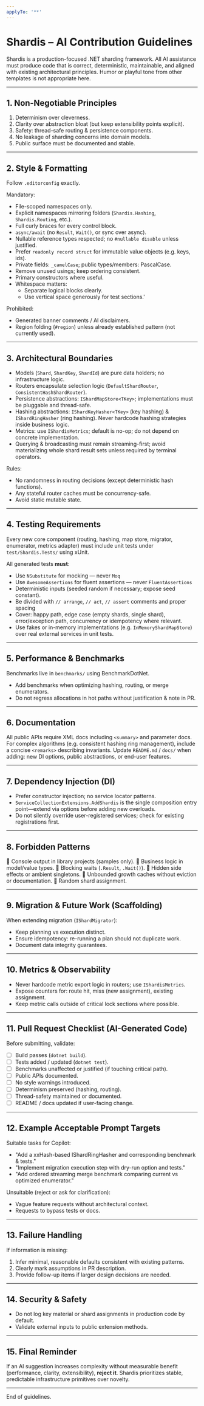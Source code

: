 ```yaml
---
applyTo: '**'
---
```

<!--
GitHub Copilot / AI Contributor Instructions for the Shardis codebase.
These rules are binding for any AI-generated contribution.
-->

# Shardis – AI Contribution Guidelines

Shardis is a production-focused .NET sharding framework. All AI assistance must produce code that is correct, deterministic, maintainable, and aligned with existing architectural principles. Humor or playful tone from other templates is not appropriate here.

---
## 1. Non‑Negotiable Principles
1. Determinism over cleverness.
2. Clarity over abstraction bloat (but keep extensibility points explicit).
3. Safety: thread-safe routing & persistence components.
4. No leakage of sharding concerns into domain models.
5. Public surface must be documented and stable.

---
## 2. Style & Formatting
Follow `.editorconfig` exactly.

Mandatory:
- File-scoped namespaces only.
- Explicit namespaces mirroring folders (`Shardis.Hashing`, `Shardis.Routing`, etc.).
- Full curly braces for every control block.
- `async/await` (no `Result`, `Wait()`, or sync over async).
- Nullable reference types respected; no `#nullable disable` unless justified.
- Prefer `readonly record struct` for immutable value objects (e.g. keys, ids).
- Private fields: `_camelCase`; public types/members: PascalCase.
- Remove unused usings; keep ordering consistent.
- Primary constructors where useful.
- Whitespace matters:
  - Separate logical blocks clearly.
  - Use vertical space generously for test sections.'

Prohibited:
- Generated banner comments / AI disclaimers.
- Region folding (`#region`) unless already established pattern (not currently used).

---
## 3. Architectural Boundaries
- Models (`Shard`, `ShardKey`, `ShardId`) are pure data holders; no infrastructure logic.
- Routers encapsulate selection logic (`DefaultShardRouter`, `ConsistentHashShardRouter`).
- Persistence abstractions: `IShardMapStore<TKey>`; implementations must be pluggable and thread-safe.
- Hashing abstractions: `IShardKeyHasher<TKey>` (key hashing) & `IShardRingHasher` (ring hashing). Never hardcode hashing strategies inside business logic.
- Metrics: use `IShardisMetrics`; default is no-op; do not depend on concrete implementation.
- Querying & broadcasting must remain streaming-first; avoid materializing whole shard result sets unless required by terminal operators.

Rules:
- No randomness in routing decisions (except deterministic hash functions).
- Any stateful router caches must be concurrency-safe.
- Avoid static mutable state.

---
## 4. Testing Requirements
Every new core component (routing, hashing, map store, migrator, enumerator, metrics adapter) must include unit tests under `test/Shardis.Tests/` using xUnit.

All generated tests **must**:

- Use `NSubstitute` for mocking — never `Moq`
- Use `AwesomeAssertions` for fluent assertions — never `FluentAssertions`
- Deterministic inputs (seeded random if necessary; expose seed constant).
- Be divided with `// arrange`, `// act`, `// assert` comments and proper spacing
- Cover: happy path, edge case (empty shards, single shard), error/exception path, concurrency or idempotency where relevant.
- Use fakes or in-memory implementations (e.g. `InMemoryShardMapStore`) over real external services in unit tests.

---
## 5. Performance & Benchmarks
Benchmarks live in `benchmarks/` using BenchmarkDotNet.
- Add benchmarks when optimizing hashing, routing, or merge enumerators.
- Do not regress allocations in hot paths without justification & note in PR.

---
## 6. Documentation
All public APIs require XML docs including `<summary>` and parameter docs. For complex algorithms (e.g. consistent hashing ring management), include a concise `<remarks>` describing invariants.
Update `README.md` / `docs/` when adding: new DI options, public abstractions, or end-user features.

---
## 7. Dependency Injection (DI)
- Prefer constructor injection; no service locator patterns.
- `ServiceCollectionExtensions.AddShardis` is the single composition entry point—extend via options before adding new overloads.
- Do not silently override user-registered services; check for existing registrations first.

---
## 8. Forbidden Patterns
🚫 Console output in library projects (samples only).
🚫 Business logic in model/value types.
🚫 Blocking waits (`.Result`, `.Wait()`).
🚫 Hidden side effects or ambient singletons.
🚫 Unbounded growth caches without eviction or documentation.
🚫 Random shard assignment.

---
## 9. Migration & Future Work (Scaffolding)
When extending migration (`IShardMigrator`):
- Keep planning vs execution distinct.
- Ensure idempotency: re-running a plan should not duplicate work.
- Document data integrity guarantees.

---
## 10. Metrics & Observability
- Never hardcode metric export logic in routers; use `IShardisMetrics`.
- Expose counters for: route hit, miss (new assignment), existing assignment.
- Keep metric calls outside of critical lock sections where possible.

---
## 11. Pull Request Checklist (AI-Generated Code)
Before submitting, validate:
- [ ] Build passes (`dotnet build`).
- [ ] Tests added / updated (`dotnet test`).
- [ ] Benchmarks unaffected or justified (if touching critical path).
- [ ] Public APIs documented.
- [ ] No style warnings introduced.
- [ ] Determinism preserved (hashing, routing).
- [ ] Thread-safety maintained or documented.
- [ ] README / docs updated if user-facing change.

---
## 12. Example Acceptable Prompt Targets
Suitable tasks for Copilot:
- "Add a xxHash-based IShardRingHasher and corresponding benchmark & tests."
- "Implement migration execution step with dry-run option and tests."
- "Add ordered streaming merge benchmark comparing current vs optimized enumerator."

Unsuitable (reject or ask for clarification):
- Vague feature requests without architectural context.
- Requests to bypass tests or docs.

---
## 13. Failure Handling
If information is missing:
1. Infer minimal, reasonable defaults consistent with existing patterns.
2. Clearly mark assumptions in PR description.
3. Provide follow-up items if larger design decisions are needed.

---
## 14. Security & Safety
- Do not log key material or shard assignments in production code by default.
- Validate external inputs to public extension methods.

---
## 15. Final Reminder
If an AI suggestion increases complexity without measurable benefit (performance, clarity, extensibility), **reject it**. Shardis prioritizes stable, predictable infrastructure primitives over novelty.

---
End of guidelines.
